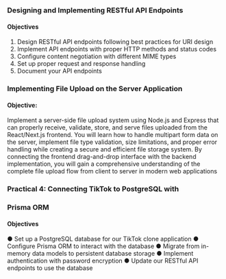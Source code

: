 ### Designing and Implementing RESTful API Endpoints
#### Objectives
1. Design RESTful API endpoints following best practices for URI design
2. Implement API endpoints with proper HTTP methods and status codes
3. Configure content negotiation with different MIME types
4. Set up proper request and response handling
5. Document your API endpoints

### Implementing File Upload on the Server Application
#### Objective:
Implement a server-side file upload system using Node.js and Express that can properly receive,
validate, store, and serve files uploaded from the React/Next.js frontend. You will learn how to
handle multipart form data on the server, implement file type validation, size limitations, and
proper error handling while creating a secure and efficient file storage system.
By connecting the frontend drag-and-drop interface with the backend implementation, you will
gain a comprehensive understanding of the complete file upload flow from client to server in
modern web applications

### Practical 4: Connecting TikTok to PostgreSQL with
### Prisma ORM
#### Objectives
● Set up a PostgreSQL database for our TikTok clone application
● Configure Prisma ORM to interact with the database
● Migrate from in-memory data models to persistent database storage
● Implement authentication with password encryption
● Update our RESTful API endpoints to use the database

